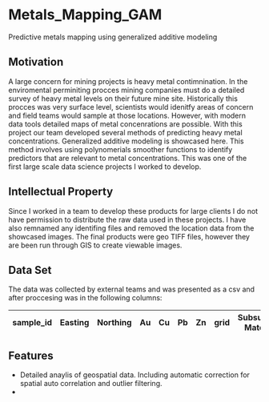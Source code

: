 # Metals_Mapping_GAM
Predictive metals mapping using generalized additive modeling

## Motivation 
A large concern for mining projects is heavy metal contimnination. In the enviromental perminiting procces mining companies must do a detailed survey of heavy metal levels on their future mine site. Historically this procces was very surface level, scientists would idenitfy areas of concern and field teams would sample at those locations. However, with modern data tools detailed maps of metal concenrations are possible. With this project our team developed several methods of predicting heavy metal concentrations. Generalized additive modeling is showcased here. This method involves using polynomerials smoother functions to identify predictors that are relevant to metal concentrations. This was one of the first large scale data science projects I worked to develop. 

## Intellectual Property
Since I worked in a team to develop these products for large clients I do not have permission to distribute the raw data used in these projects. I have also remnamed any identifing files and removed the location data from the showcased images. The final products were geo TIFF files, however they are been run through GIS to create viewable images. 

## Data Set
The data was collected by external teams and was presented as a csv and after proccesing was in the following columns: 

|sample_id|Easting|Northing|Au|Cu|Pb|Zn|grid|Subsurface Material|Elevation|Slope|Aspect| 
|---------|-------|--------|--|--|--|--|----|-------------------|---------|-----|------|  

## Features 
- Detailed anaylis of geospatial data. Including automatic correction for spatial auto correlation and outlier filtering. 
- 


